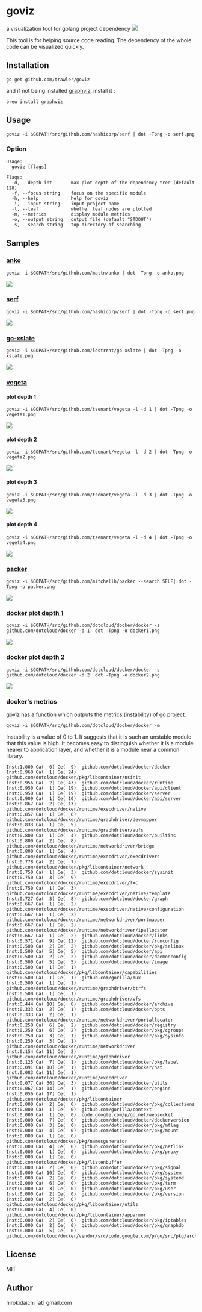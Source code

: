 goviz
=====

a visualization tool for golang project dependency
![](https://raw.githubusercontent.com/trawler/goviz/master/images/own.png)


This tool is for helping source code reading.
The dependency of the whole code can be visualized quickly.

## Installation

```
go get github.com/trawler/goviz
```

and if not being installed [graphviz](http://www.graphviz.org), install it :

```
brew install graphviz
```

## Usage

```
goviz -i $GOPATH/src/github.com/hashicorp/serf | dot -Tpng -o serf.png
```

### Option

```
Usage:
  goviz [flags]

Flags:
  -d, --depth int       max plot depth of the dependency tree (default 128)
  -f, --focus string    focus on the specific module
  -h, --help            help for goviz
  -i, --input string    input project name
  -l, --leaf            whether leaf nodes are plotted
  -m, --metrics         display module metrics
  -o, --output string   output file (default "STDOUT")
  -s, --search string   top directory of searching
```

## Samples

### [anko](https://github.com/mattn/anko)


```
goviz -i $GOPATH/src/github.com/mattn/anko | dot -Tpng -o anko.png
```
![](https://raw.githubusercontent.com/trawler/goviz/master/images/anko.png)


### [serf](https://github.com/hashicorp/serf)


```
goviz -i $GOPATH/src/github.com/hashicorp/serf | dot -Tpng -o serf.png
```
![](https://raw.githubusercontent.com/trawler/goviz/master/images/serf.png)


### [go-xslate](https://github.com/lestrrat/go-xslate)


```
goviz -i $GOPATH/src/github.com/lestrrat/go-xslate | dot -Tpng -o xslate.png
```
![](https://raw.githubusercontent.com/trawler/goviz/master/images/xslate.png)


### [vegeta](https://github.com/tsenart/vegeta)

#### plot depth 1
```
goviz -i $GOPATH/src/github.com/tsenart/vegeta -l -d 1 | dot -Tpng -o vegeta1.png
```
![](https://raw.githubusercontent.com/trawler/goviz/master/images/vegeta1.png)
#### plot depth 2
```
goviz -i $GOPATH/src/github.com/tsenart/vegeta -l -d 2 | dot -Tpng -o vegeta2.png
```
![](https://raw.githubusercontent.com/trawler/goviz/master/images/vegeta2.png)
#### plot depth 3
```
goviz -i $GOPATH/src/github.com/tsenart/vegeta -l -d 3 | dot -Tpng -o vegeta3.png
```
![](https://raw.githubusercontent.com/trawler/goviz/master/images/vegeta3.png)
#### plot depth 4
```
goviz -i $GOPATH/src/github.com/tsenart/vegeta -l -d 4 | dot -Tpng -o vegeta4.png
```
![](https://raw.githubusercontent.com/trawler/goviz/master/images/vegeta4.png)


### [packer](https://github.com/mitchellh/packer)


```
goviz -i $GOPATH/src/github.com/mitchellh/packer --search SELF| dot -Tpng -o packer.png
```
![](https://raw.githubusercontent.com/trawler/goviz/master/images/packer.png)


### [docker plot depth 1](https://github.com/dotcloud/docker/docker)


```
goviz -i $GOPATH/src/github.com/dotcloud/docker/docker -s github.com/dotcloud/docker -d 1| dot -Tpng -o docker1.png
```
![](https://raw.githubusercontent.com/trawler/goviz/master/images/docker1.png)


### [docker plot depth 2](https://github.com/dotcloud/docker/docker)


```
goviz -i $GOPATH/src/github.com/dotcloud/docker/docker -s github.com/dotcloud/docker -d 2| dot -Tpng -o docker2.png
```
![](https://raw.githubusercontent.com/trawler/goviz/master/images/docker2.png)


### docker's metrics
goviz has a function which outputs the metrics (instability) of go project.

```
goviz -i $GOPATH/src/github.com/dotcloud/docker/docker -m
```
Instability is a value of 0 to 1.
It suggests that it is such an unstable module that this value is high.
It becomes easy to distinguish whether it is a module nearer to  application layer, and whether it is a module near a common library.


```
Inst:1.000 Ca(  0) Ce(  9)	github.com/dotcloud/docker/docker
Inst:0.960 Ca(  1) Ce( 24)	github.com/dotcloud/docker/pkg/libcontainer/nsinit
Inst:0.956 Ca(  2) Ce( 43)	github.com/dotcloud/docker/runtime
Inst:0.950 Ca(  1) Ce( 19)	github.com/dotcloud/docker/api/client
Inst:0.950 Ca(  1) Ce( 19)	github.com/dotcloud/docker/server
Inst:0.909 Ca(  1) Ce( 10)	github.com/dotcloud/docker/api/server
Inst:0.867 Ca(  2) Ce( 13)	github.com/dotcloud/docker/runtime/execdriver/native
Inst:0.857 Ca(  1) Ce(  6)	github.com/dotcloud/docker/runtime/graphdriver/devmapper
Inst:0.833 Ca(  1) Ce(  5)	github.com/dotcloud/docker/runtime/graphdriver/aufs
Inst:0.800 Ca(  1) Ce(  4)	github.com/dotcloud/docker/builtins
Inst:0.800 Ca(  2) Ce(  8)	github.com/dotcloud/docker/runtime/networkdriver/bridge
Inst:0.800 Ca(  1) Ce(  4)	github.com/dotcloud/docker/runtime/execdriver/execdrivers
Inst:0.778 Ca(  2) Ce(  7)	github.com/dotcloud/docker/pkg/libcontainer/network
Inst:0.750 Ca(  1) Ce(  3)	github.com/dotcloud/docker/sysinit
Inst:0.750 Ca(  3) Ce(  9)	github.com/dotcloud/docker/runtime/execdriver/lxc
Inst:0.750 Ca(  1) Ce(  3)	github.com/dotcloud/docker/runtime/execdriver/native/template
Inst:0.727 Ca(  3) Ce(  8)	github.com/dotcloud/docker/graph
Inst:0.667 Ca(  1) Ce(  2)	github.com/dotcloud/docker/runtime/execdriver/native/configuration
Inst:0.667 Ca(  1) Ce(  2)	github.com/dotcloud/docker/runtime/networkdriver/portmapper
Inst:0.667 Ca(  1) Ce(  2)	github.com/dotcloud/docker/runtime/networkdriver/ipallocator
Inst:0.667 Ca(  1) Ce(  2)	github.com/dotcloud/docker/links
Inst:0.571 Ca(  9) Ce( 12)	github.com/dotcloud/docker/runconfig
Inst:0.500 Ca(  2) Ce(  2)	github.com/dotcloud/docker/pkg/selinux
Inst:0.500 Ca(  5) Ce(  5)	github.com/dotcloud/docker/api
Inst:0.500 Ca(  2) Ce(  2)	github.com/dotcloud/docker/daemonconfig
Inst:0.500 Ca(  5) Ce(  5)	github.com/dotcloud/docker/image
Inst:0.500 Ca(  1) Ce(  1)	github.com/dotcloud/docker/pkg/libcontainer/capabilities
Inst:0.500 Ca(  1) Ce(  1)	github.com/gorilla/mux
Inst:0.500 Ca(  1) Ce(  1)	github.com/dotcloud/docker/runtime/graphdriver/btrfs
Inst:0.500 Ca(  1) Ce(  1)	github.com/dotcloud/docker/runtime/graphdriver/vfs
Inst:0.444 Ca( 10) Ce(  8)	github.com/dotcloud/docker/archive
Inst:0.333 Ca(  2) Ce(  1)	github.com/dotcloud/docker/opts
Inst:0.333 Ca(  2) Ce(  1)	github.com/dotcloud/docker/runtime/networkdriver/portallocator
Inst:0.250 Ca(  6) Ce(  2)	github.com/dotcloud/docker/registry
Inst:0.250 Ca(  6) Ce(  2)	github.com/dotcloud/docker/pkg/cgroups
Inst:0.250 Ca(  3) Ce(  1)	github.com/dotcloud/docker/pkg/sysinfo
Inst:0.250 Ca(  3) Ce(  1)	github.com/dotcloud/docker/runtime/networkdriver
Inst:0.154 Ca( 11) Ce(  2)	github.com/dotcloud/docker/runtime/graphdriver
Inst:0.125 Ca(  7) Ce(  1)	github.com/dotcloud/docker/pkg/label
Inst:0.091 Ca( 10) Ce(  1)	github.com/dotcloud/docker/nat
Inst:0.083 Ca( 11) Ce(  1)	github.com/dotcloud/docker/runtime/execdriver
Inst:0.077 Ca( 36) Ce(  3)	github.com/dotcloud/docker/utils
Inst:0.067 Ca( 14) Ce(  1)	github.com/dotcloud/docker/engine
Inst:0.056 Ca( 17) Ce(  1)	github.com/dotcloud/docker/pkg/libcontainer
Inst:0.000 Ca(  2) Ce(  0)	github.com/dotcloud/docker/pkg/collections
Inst:0.000 Ca(  1) Ce(  0)	github.com/gorilla/context
Inst:0.000 Ca(  1) Ce(  0)	code.google.com/p/go.net/websocket
Inst:0.000 Ca(  7) Ce(  0)	github.com/dotcloud/docker/dockerversion
Inst:0.000 Ca(  3) Ce(  0)	github.com/dotcloud/docker/pkg/mflag
Inst:0.000 Ca(  4) Ce(  0)	github.com/dotcloud/docker/pkg/mount
Inst:0.000 Ca(  1) Ce(  0)	github.com/dotcloud/docker/pkg/namesgenerator
Inst:0.000 Ca(  4) Ce(  0)	github.com/dotcloud/docker/pkg/netlink
Inst:0.000 Ca(  1) Ce(  0)	github.com/dotcloud/docker/pkg/proxy
Inst:0.000 Ca(  1) Ce(  0)	github.com/dotcloud/docker/pkg/listenbuffer
Inst:0.000 Ca(  2) Ce(  0)	github.com/dotcloud/docker/pkg/signal
Inst:0.000 Ca( 10) Ce(  0)	github.com/dotcloud/docker/pkg/system
Inst:0.000 Ca(  2) Ce(  0)	github.com/dotcloud/docker/pkg/systemd
Inst:0.000 Ca(  6) Ce(  0)	github.com/dotcloud/docker/pkg/term
Inst:0.000 Ca(  3) Ce(  0)	github.com/dotcloud/docker/pkg/user
Inst:0.000 Ca(  2) Ce(  0)	github.com/dotcloud/docker/pkg/version
Inst:0.000 Ca(  2) Ce(  0)	github.com/dotcloud/docker/pkg/libcontainer/utils
Inst:0.000 Ca(  4) Ce(  0)	github.com/dotcloud/docker/pkg/libcontainer/apparmor
Inst:0.000 Ca(  2) Ce(  0)	github.com/dotcloud/docker/pkg/iptables
Inst:0.000 Ca(  2) Ce(  0)	github.com/dotcloud/docker/pkg/graphdb
Inst:0.000 Ca(  5) Ce(  0)	github.com/dotcloud/docker/vendor/src/code.google.com/p/go/src/pkg/archive/tar

```
## License

MIT

## Author

hirokidaichi [at] gmail.com
